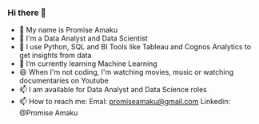 ### Hi there 👋

- 👋 My name is Promise Amaku
- 👀 I'm a Data Analyst and Data Scientist
- 🌱 I use Python, SQL and BI Tools like Tableau and Cognos Analytics to get insights from data
- 🌱 I’m currently learning  Machine Learning
- 😄 When I'm not coding, I'm watching movies, music or watching documentaries on Youtube
- 📫 I am available for Data Analyst and Data Science roles
- 📫 How to reach me: Emal: promiseamaku@gmail.com Linkedin: @Promise Amaku
